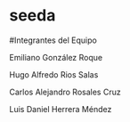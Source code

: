 # seeda

#Integrantes del Equipo 

Emiliano González Roque

Hugo Alfredo Rios Salas

Carlos Alejandro Rosales Cruz

Luis Daniel Herrera Méndez
